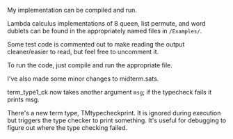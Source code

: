 My implementation can be compiled and run.

Lambda calculus implementations of 8 queen, list permute, and word dublets 
can be found in the appropriately named files in `/Examples/`.

Some test code is commented out to make reading the output cleaner/easier to read,
but feel free to uncomment it.

To run the code, just compile and run the appropriate file.

I've also made some minor changes to midterm.sats.

term_type1_ck now takes another argument `msg`; if the typecheck fails it prints msg.

There's a new term type, TMtypecheckprint. It is ignored during execution but triggers
the type checker to print something. It's useful for debugging to figure out where the 
type checking failed.
